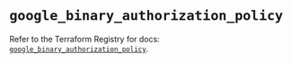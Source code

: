 # `google_binary_authorization_policy`

Refer to the Terraform Registry for docs: [`google_binary_authorization_policy`](https://registry.terraform.io/providers/hashicorp/google/6.33.0/docs/resources/binary_authorization_policy).
